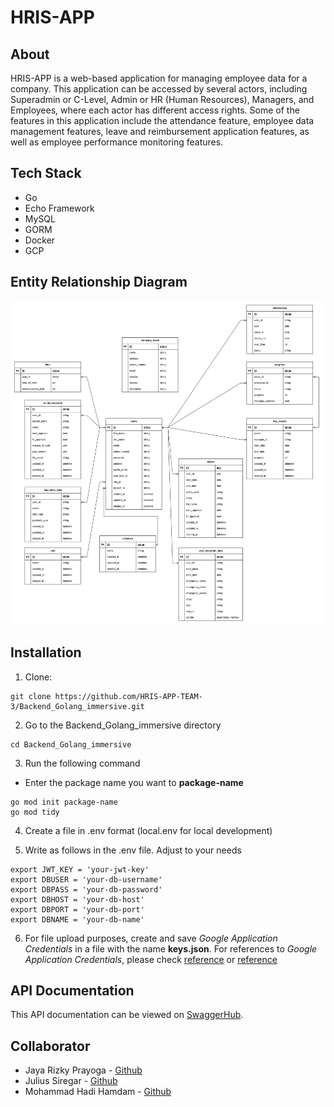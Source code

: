 # HRIS-APP

## About
HRIS-APP is a web-based application for managing employee data for a company. This application can be accessed by several actors, including Superadmin or C-Level, Admin or HR (Human Resources), Managers, and Employees, where each actor has different access rights. Some of the features in this application include the attendance feature, employee data management features, leave and reimbursement application features, as well as employee performance monitoring features.

## Tech Stack
- Go
- Echo Framework
- MySQL
- GORM
- Docker
- GCP

## Entity Relationship Diagram
<img src="assets\images\ERD HRIS-APP.drawio.png" width= 600>

## Installation
1. Clone:

```
git clone https://github.com/HRIS-APP-TEAM-3/Backend_Golang_immersive.git
```
2. Go to the Backend_Golang_immersive directory
```
cd Backend_Golang_immersive
```

3. Run the following command
- Enter the package name you want to <b>package-name</b>
```
go mod init package-name
go mod tidy
```

4. Create a file in .env format (local.env for local development)

5. Write as follows in the .env file. Adjust to your needs
```
export JWT_KEY = 'your-jwt-key'
export DBUSER = 'your-db-username'
export DBPASS = 'your-db-password'
export DBHOST = 'your-db-host'
export DBPORT = 'your-db-port'
export DBNAME = 'your-db-name'
```

6. For file upload purposes, create and save <i>Google Application Credentials</i> in a file with the name <b>keys.json</b>. For references to <i>Google Application Credentials</i>, please check [reference](https://adityarama1210.medium.com/simple-golang-api-uploader-using-google-cloud-storage-3d5e45df74a5) or [reference](https://cloud.google.com/storage/docs/reference/libraries#client-libraries-install-go)

## API Documentation
This API documentation can be viewed on [SwaggerHub](https://app.swaggerhub.com/apis-docs/ILHAM9D27_1/HRIS-APP-Team-2/1.0.0).

## Collaborator
- Jaya Rizky Prayoga - [Github](https://github.com/Prayogarock)
- Julius Siregar - [Github](https://github.com/juliussiregar)
- Mohammad Hadi Hamdam - [Github](https://github.com/Hadi1Hamdam)